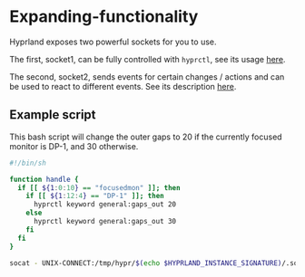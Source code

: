 # Expanding-functionality

Hyprland exposes two powerful sockets for you to use.

The first, socket1, can be fully controlled with `hyprctl`, see its usage [here](../pages/Using-hyprctl/).

The second, socket2, sends events for certain changes / actions and can be used to react to different events. See its description [here](../IPC/).

## Example script

This bash script will change the outer gaps to 20 if the currently focused monitor is DP-1, and 30 otherwise.

```sh
#!/bin/sh

function handle {
  if [[ ${1:0:10} == "focusedmon" ]]; then
    if [[ ${1:12:4} == "DP-1" ]]; then
      hyprctl keyword general:gaps_out 20
    else
      hyprctl keyword general:gaps_out 30
    fi
  fi
}

socat - UNIX-CONNECT:/tmp/hypr/$(echo $HYPRLAND_INSTANCE_SIGNATURE)/.socket2.sock | while read line; do handle $line; done
```
